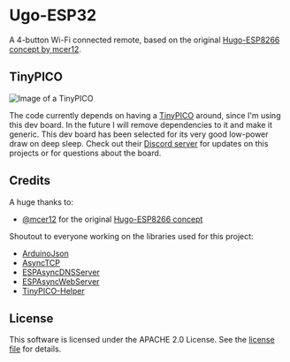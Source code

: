 # Ugo-ESP32

A 4-button Wi-Fi connected remote, based on the original [Hugo-ESP8266 concept by mcer12](https://github.com/mcer12/Hugo-ESP8266).

## TinyPICO

![Image of a TinyPICO](https://images.squarespace-cdn.com/content/v1/5c85d89877b903606126e6df/1554765183744-8257OPZRW59FK1BKT7MG/ke17ZwdGBToddI8pDm48kPubfIArWU6SqtYLllvlJnd7gQa3H78H3Y0txjaiv_0fDoOvxcdMmMKkDsyUqMSsMWxHk725yiiHCCLfrh8O1z4YTzHvnKhyp6Da-NYroOW3ZGjoBKy3azqku80C789l0sofvP-RiTb638-KOMjny0u3C70MUIFojZm1DzSb_fNIUUjRX0gf4zJhWpz755r9bA/TinyPICO_Hero_Black.jpg?format=250w)

The code currently depends on having a [TinyPICO](https://tinypico.com) around, since I'm using this dev board. In the future I will remove dependencies to it and make it generic. This dev board has been selected for its very good low-power draw on deep sleep. Check out their [Discord server](https://discord.gg/83Nr7rz) for updates on this projects or for questions about the board.

## Credits

A huge thanks to:
- [@mcer12](https://github.com/mcer12) for the original [Hugo-ESP8266 concept](https://github.com/mcer12/Hugo-ESP8266)

Shoutout to everyone working on the libraries used for this project:
- [ArduinoJson](https://github.com/bblanchon/ArduinoJson)
- [AsyncTCP](https://github.com/me-no-dev/AsyncTCP)
- [ESPAsyncDNSServer](https://github.com/devyte/ESPAsyncDNSServer)
- [ESPAsyncWebServer](https://github.com/me-no-dev/ESPAsyncWebServer)
- [TinyPICO-Helper](https://github.com/tinypico/tinypico-arduino)

## License 

This software is licensed under the APACHE 2.0 License. See the [license file](LICENSE) for details.  
